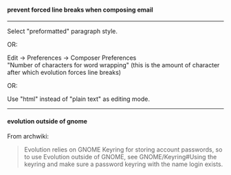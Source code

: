 #### prevent forced line breaks when composing email
-------------------------------------------------------

Select "preformatted" paragraph style.

OR:

Edit -> Preferences -> Composer Preferences\
"Number of characters for word wrapping" (this is the amount of character after which evolution forces line breaks)

OR:

Use "html" instead of "plain text" as editing mode.

-------------------------------------------------------

#### evolution outside of gnome

From archwiki:
> Evolution relies on GNOME Keyring for storing account passwords, so to use Evolution outside of GNOME, see GNOME/Keyring#Using the keyring and make sure a password keyring with the name login exists. 

